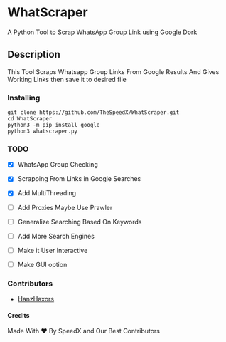 # WhatScraper
A Python Tool to Scrap WhatsApp Group Link using Google Dork

## Description
This Tool Scraps Whatsapp Group Links From Google Results And Gives Working Links then save it to desired file

### Installing

```
git clone https://github.com/TheSpeedX/WhatScraper.git
cd WhatScraper
python3 -m pip install google
python3 whatscraper.py
```
### TODO
 - [x] WhatsApp Group Checking  <br>
 - [x] Scrapping From Links in Google Searches <br>

 - [x] Add MultiThreading <br>
 - [ ] Add Proxies Maybe Use Prawler<br>
 - [ ] Generalize Searching Based On Keywords <br>
 - [ ] Add More Search Engines <br>
 - [ ] Make it User Interactive <br>
 - [ ] Make GUI option <br>

### Contributors
- [HanzHaxors](https://github.com/HanzHaxors)

#### Credits
Made With ❤ By SpeedX and Our Best Contributors
